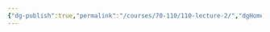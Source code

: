 ```yaml
---
{"dg-publish":true,"permalink":"/courses/70-110/110-lecture-2/","dgHomeLink":true,"dgPassFrontmatter":false,"dgShowBacklinks":true,"dgShowLocalGraph":true,"dgShowInlineTitle":false}
---
```

